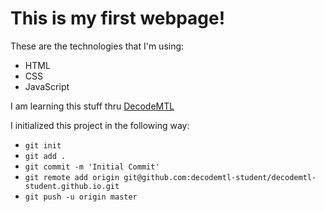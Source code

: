 This is my first webpage!
=========================

These are the technologies that I'm using:

* HTML
* CSS
* JavaScript

I am learning this stuff thru [DecodeMTL](http://www.decodemtl.com)

I initialized this project in the following way:

* `git init`
* `git add .`
* `git commit -m 'Initial Commit'`
* `git remote add origin git@github.com:decodemtl-student/decodemtl-student.github.io.git`
* `git push -u origin master`
